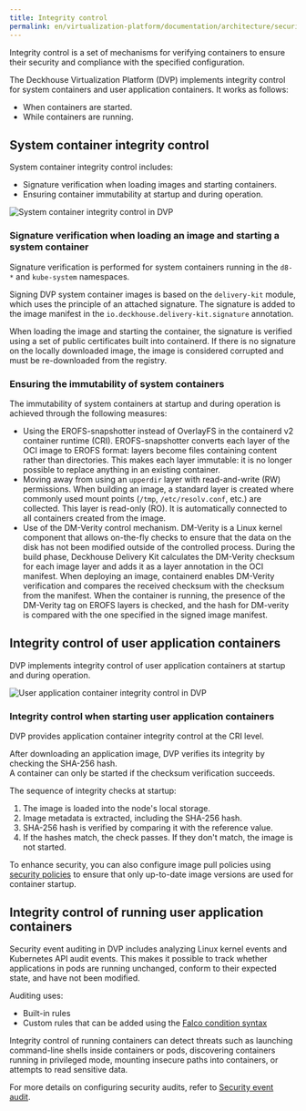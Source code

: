 ```yaml
---
title: Integrity control
permalink: en/virtualization-platform/documentation/architecture/security/integrity-control.html
---
```


Integrity control is a set of mechanisms for verifying containers to ensure their security
and compliance with the specified configuration.

The Deckhouse Virtualization Platform (DVP) implements integrity control for system containers and user application containers. It works as follows:

- When containers are started.
- While containers are running.

## System container integrity control

System container integrity control includes:

- Signature verification when loading images and starting containers.
- Ensuring container immutability at startup and during operation.

![System container integrity control in DVP](/images/architecture/security/integrity-control-system-applications-en.png)

### Signature verification when loading an image and starting a system container

Signature verification is performed for system containers running in the `d8-*` and `kube-system` namespaces.

Signing DVP system container images is based on the `delivery-kit` module, which uses the principle of an attached signature. The signature is added to the image manifest in the `io.deckhouse.delivery-kit.signature` annotation.

When loading the image and starting the container, the signature is verified using a set of public certificates built into containerd. If there is no signature on the locally downloaded image, the image is considered corrupted and must be re-downloaded from the registry.

### Ensuring the immutability of system containers

The immutability of system containers at startup and during operation is achieved through the following measures:

- Using the EROFS-snapshotter instead of OverlayFS in the containerd v2 container runtime (CRI). EROFS-snapshotter converts each layer of the OCI image to EROFS format: layers become files containing content rather than directories. This makes each layer immutable: it is no longer possible to replace anything in an existing container.
- Moving away from using an `upperdir` layer with read-and-write (RW) permissions. When building an image, a standard layer is created where commonly used mount points (`/tmp`, `/etc/resolv.conf`, etc.) are collected. This layer is read-only (RO). It is automatically connected to all containers created from the image.
- Use of the DM-Verity control mechanism. DM-Verity is a Linux kernel component that allows on-the-fly checks to ensure that the data on the disk has not been modified outside of the controlled process. During the build phase, Deckhouse Delivery Kit calculates the DM-Verity checksum for each image layer and adds it as a layer annotation in the OCI manifest.
When deploying an image, containerd enables DM-Verity verification and compares the received checksum with the checksum from the manifest. When the container is running, the presence of the DM-Verity tag on EROFS layers is checked, and the hash for DM-verity is compared with the one specified in the signed image manifest.

## Integrity control of user application containers

DVP implements integrity control of user application containers at startup and during operation.

![User application container integrity control in DVP](/images/architecture/security/integrity-control-user-applications-en.png)

### Integrity control when starting user application containers

DVP provides application container integrity control at the CRI level.

After downloading an application image, DVP verifies its integrity by checking the SHA-256 hash.  
A container can only be started if the checksum verification succeeds.

The sequence of integrity checks at startup:

1. The image is loaded into the node's local storage.
1. Image metadata is extracted, including the SHA-256 hash.
1. SHA-256 hash is verified by comparing it with the reference value.
1. If the hashes match, the check passes. If they don't match, the image is not started.

To enhance security, you can also configure image pull policies
using [security policies](/products/virtualization-platform/documentation/admin/platform-management/security/policies.html) to ensure
that only up-to-date image versions are used for container startup.

## Integrity control of running user application containers

Security event auditing in DVP includes analyzing Linux kernel events and Kubernetes API audit events.
This makes it possible to track whether applications in pods are running unchanged, conform to their expected state,
and have not been modified.

Auditing uses:

- Built-in rules
- Custom rules that can be added using the [Falco condition syntax](https://falco.org/docs/concepts/rules/conditions/)

Integrity control of running containers can detect threats such as launching command-line shells inside containers or pods,
discovering containers running in privileged mode, mounting insecure paths into containers, or attempts to read sensitive data.

For more details on configuring security audits, refer to [Security event audit](/products/virtualization-platform/documentation/admin/platform-management/security/events/runtime-audit.html).
